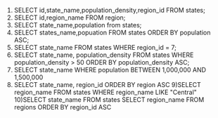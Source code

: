 
1) SELECT id,state_name,population_density,region_id FROM states;
2) SELECT id,region_name FROM region;
3) SELECT state_name,population from states;
4) SELECT states_name,popuation FROM states ORDER BY population ASC;
5) SELECT state_name FROM states WHERE region_id = 7;
6) SELECT state_name, population_density FROM states WHERE population_density > 50 ORDER BY population_density ASC;
7) SELECT state_name WHERE population BETWEEN 1,000,000 AND 1,500,000
8) SELECT state_name, region_id ORDER BY region ASC
9)SELECT region_name FROM states WHERE region_name LIKE "Central"
10)SELECT state_name FROM states SELECT region_name FROM regions ORDER BY region_id ASC
<!--
reflection
1) Databases are for easily accesing onformation
2) One to many is when you will have the same identifier corresponding to a larger group that will be repeating over and over again
3) Primary key uniquely identify a record in the table, foreign key is a field in the table that is primary key in another table.
4) you select it usong SELECT FROM and other syntax


 -->
